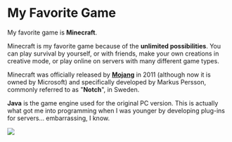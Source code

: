 # My Favorite Game

My favorite game is **Minecraft**.

Minecraft is my favorite game because of the **unlimited possibilities**. You can play survival by yourself, or with friends, make your own creations in creative mode, or play online on servers with many different game types.

Minecraft was officially released by [**Mojang**](https://www.minecraft.net/en-us) in 2011 (although now it is owned by Microsoft) and specifically developed by Markus Persson, commonly referred to as "**Notch**", in Sweden.

**Java** is the game engine used for the original PC version. This is actually what got me into programming when I was younger by developing plug-ins for servers... embarrassing, I know.

![](https://image.api.playstation.com/vulcan/img/cfn/11307uYG0CXzRuA9aryByTHYrQLFz-HVQ3VVl7aAysxK15HMpqjkAIcC_R5vdfZt52hAXQNHoYhSuoSq_46_MT_tDBcLu49I.png)